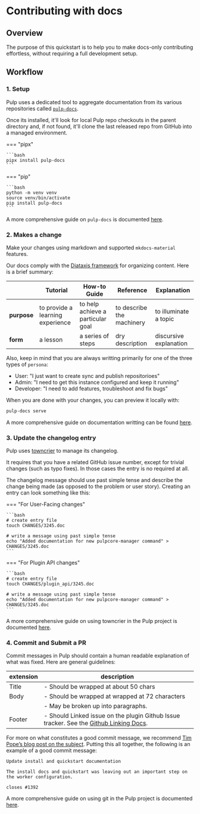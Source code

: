 # Contributing with docs

## Overview

The purpose of this quickstart is to help you to make docs-only contributing effortless, without requiring a full development setup.

## Workflow

### 1. Setup

Pulp uses a dedicated tool to aggregate documentation from its various repositories called [`pulp-docs`](#).

Once its installed, it'll look for local Pulp repo checkouts in the parent directory and, if not found,
it'll clone the last released repo from GitHub into a managed environment.

=== "pipx"

    ```bash
    pipx install pulp-docs
    ```

=== "pip"

    ```bash
    python -m venv venv
    source venv/bin/activate
    pip install pulp-docs
    ```

A more comprehensive guide on `pulp-docs` is documented  [here](#).

### 2. Makes a change

Make your changes using markdown and supported `mkdocs-material` features.

Our docs comply with the [Diataxis framework](https://diataxis.fr/map/) for organizing content. Here is a brief summary:

|      | Tutorial | How-to Guide | Reference | Explanation |
| --- | --- | --- | --- | --- |
| **purpose** | to provide a learning experience | to help achieve a particular goal | to describe the machinery | to illuminate a topic |
| **form** |   a lesson |    a series of steps |    dry description | discursive explanation |

Also, keep in mind that you are always writting primarily for one of the three types of `persona`:

- User: "I just want to create sync and publish repositorioes"
- Admin: "I need to get this instance configured and keep it running"
- Developer: "I need to add features, troubleshoot and fix bugs"
	
When you are done with your changes, you can preview it locally with:

```bash
pulp-docs serve
```

A more comprehensive guide on documentation writting can be found [here](#).

### 3. Update the changelog entry

Pulp uses [towncrier](#) to manage its changelog.

It requires that you have a related GitHub issue number, except for trivial changes (such as typo fixes).
In those cases the entry is no required at all. 

The changelog message should use past simple tense and describe the change being made (as opposed to the problem or user story). Creating an entry can look something like this:

=== "For User-Facing changes"

    ```bash
    # create entry file
    touch CHANGES/3245.doc

    # write a message using past simple tense
    echo "Added documentation for new pulpcore-manager command" > CHANGES/3245.doc
    ```

=== "For Plugin API changes"

    ```bash
    # create entry file
    touch CHANGES/plugin_api/3245.doc

    # write a message using past simple tense
    echo "Added documentation for new pulpcore-manager command" > CHANGES/3245.doc
    ```

A more comprehensive guide on using towncrier in the Pulp project is documented  [here](#).

### 4. Commit and Submit a PR

Commit messages in Pulp should contain a human readable explanation of what was fixed.
Here are general guidelines:

| extension    | description                                                          |
| ------------ | -------------------------------------------------------------------- |
| Title | - Should be wrapped at about 50 chars
| Body | - Should be wrapped at wrapped at 72 characters
|  |    - May be broken up into paragraphs.
| Footer |  - Should Linked issue on the plugin Github Issue tracker. See the [Github Linking Docs](https://docs.github.com/en/issues/tracking-your-work-with-issues/linking-a-pull-request-to-an-issue#linking-a-pull-request-to-an-issue-using-a-keyword).

For more on what constitutes a good commit message, we recommend [Tim Pope’s blog post on the subject](http://tbaggery.com/2008/04/19/a-note-about-git-commit-messages.html). Putting this all together, the following is an example of a good commit message:

```
Update install and quickstart documentation

The install docs and quickstart was leaving out an important step on
the worker configuration.

closes #1392
```

A more comprehensive guide on using git in the Pulp project is documented [here](#).
